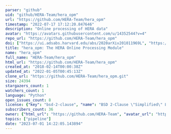 ```yaml
---
parser: "github"
uid: "github/HERA-Team/hera_opm"
url: "https://github.com/HERA-Team/hera_opm"
timestamp: "2022-07-17 17:12:20.847646"
description: "Online processing of HERA data"
avatar: "https://avatars.githubusercontent.com/u/14352544?v=4"
repo_url: "https://github.com/HERA-Team/hera_opm"
doi: ["https://ui.adsabs.harvard.edu/abs/2020arXiv201011969L", "https://ui.adsabs.harvard.edu/abs/2021ascl.soft04001L/abstract"]
title: "hera_opm: The HERA Online Processing Module"
name: "hera_opm"
full_name: "HERA-Team/hera_opm"
html_url: "https://github.com/HERA-Team/hera_opm"
created_at: "2018-02-14T00:00:38Z"
updated_at: "2022-01-05T00:45:13Z"
clone_url: "https://github.com/HERA-Team/hera_opm.git"
size: 24394
stargazers_count: 1
watchers_count: 1
language: "Python"
open_issues_count: 8
license: {"key": "bsd-2-clause", "name": "BSD 2-Clause \"Simplified\" License", "spdx_id": "BSD-2-Clause", "url": "https://api.github.com/licenses/bsd-2-clause", "node_id": "MDc6TGljZW5zZTQ="}
subscribers_count: 36
owner: {"html_url": "https://github.com/HERA-Team", "avatar_url": "https://avatars.githubusercontent.com/u/14352544?v=4", "login": "HERA-Team", "type": "Organization"}
topics: ["pipeline"]
date: "2023-07-01 14:22:05.143894"
---
```

